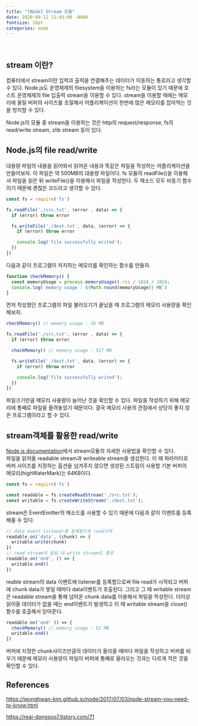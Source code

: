 ```yaml
---
title: "[Node] Stream 모듈"
date: 2020-09-12 21:43:00 -0400
fontsize: 10pt
categories: node
---
```


<br>

## stream 이란?

컴퓨터에서 stream이란 입력과 출력을 연결해주는 데이터가 이동하는  통로라고 생각할 수 있다. Node.js도 운영체제의 filesystem을 이용하는 fs라는 모듈이 있기 때문에 호스트 운영체제의 file 입출력 stream을 이용할 수 있다. stream을 이용할 때에는 메모리에 올릴 버퍼의 사이즈를 조절해서 어플리케이션이 한번에 많은 메모리를 잡아먹는 것을 방지할 수 있다.  
  
Node.js의 모듈 중 stream을 이용하는 것은 http의 request/response, fs의 read/write stream, zlib stream 등이 있다.  

## Node.js의 file read/write  

대용량 파일의 내용을 읽어와서 읽어온 내용과 똑같은 파일을 작성하는 어플리케이션을 만들어보자. 이 파일은 약 500MB의 대용량 파일이다. fs 모듈의 readFile()을 이용해서 파일을 읽은 뒤 writeFile()을 이용해서 파일을 작성한다. 두 메소드 모두 비동기 함수이기 때문에 괜찮은 코드라고 생각할 수 있다.  

~~~javascript
const fs = require('fs')

fs.readFile('./src.txt', (error , data) => {
  if (error) throw error

  fs.writeFile('./dest.txt', data, (error) => {
    if (error) throw error

    console.log('file successfully writed');
  })
})
~~~

다음과 같이 프로그램이 차지하는 메모리를 확인하는 함수를 만들자.

~~~javascript
function checkMemory() {
  const memoryUsage = process.memoryUsage().rss / 1024 / 1024;
  console.log(`memory usage : ${Math.round(memoryUsage)} MB`)
}
~~~

먼저 작성했던 프로그램의 파일 불러오기가 끝났을 때 프로그램의 메모리 사용량을 확인해보자.

~~~javascript
checkMemory() // memory usage : 16 MB

fs.readFile('./src.txt', (error , data) => {
  if (error) throw error

  checkMemory() // memory usage : 517 MB

  fs.writeFile('./dest.txt', data, (error) => {
    if (error) throw error

    console.log('file successfully writed');
  })
})
~~~

파일크기만큼 메모리 사용량이 늘어난 것을 확인할 수 있다. 파일을 작성하기 위해 메모리에 통째로 파일을 올려놓았기 때문이다. 결국 메모리 사용의 관점에서 상당히 좋지 않은 프로그램이라고 할 수 있다.

## stream객체를 활용한 read/write  

[Node.js documentation](https://nodejs.org/api/stream.html)에서 stream모듈의 자세한 사용법을 확인할 수 있다.  
파일을 읽어올 readable stream과 writeable stream을 생성한다. 이 때 파라미터로 버퍼 사이즈를 지정하는 옵션을 넘겨주지 않으면 생성된 스트림이 사용할 기본 버퍼의 메모리(highWaterMark)는 64KB이다.

~~~javascript
const fs = require('fs')

const readable = fs.createReadStream('./src.txt');
const writable = fs.createWriteStream('./dest.txt');
~~~

stream은 EventEmitter의 메소드를 사용할 수 있기 때문에 다음과 같이 이벤트를 등록해줄 수 있다.  

~~~javascript
// data event listener를 등록함으로 read시작
readable.on('data', (chunk) => {
  writable.write(chunk)
})
// read stream이 끝날 대 write stream도 종료
readable.on('end', () => {
  writable.end()
})
~~~

reable stream의 data 이벤트에 listener를 등록함으로써 file read가 시작되고 버퍼에 chunk data가 쌓일 때마다 data이벤트가 호출된다. 그리고 그 때 writable stream은 readable stream을 통해 넘어온 chunk data를 이용해서 파일을 작성한다. 더이상 읽어올 데이터가 없을 때는 end이벤트가 발생하고 이 때 writable stream을 close() 함수를 호출해서 닫아준다.

~~~javascript    
readable.on('end' () => {
  checkMemory() // memory usage : 51 MB
  writable.end()
})
~~~

버퍼에 지정한 chunk사이즈만큼의 데이터가 올라올 때마다 파일을 작성하고 버퍼를 비우기 때문에 메모리 사용량이 파일이 버퍼에 통째로 올라오는 것과는 다르게 적은 것을 확인할 수 있다.

## References

<https://jeonghwan-kim.github.io/node/2017/07/03/node-stream-you-need-to-know.html>  

<https://real-dongsoo7.tistory.com/71>
